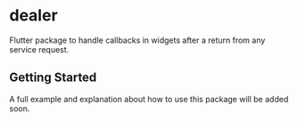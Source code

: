 # dealer

Flutter package to handle callbacks in widgets after a return from any service request.

## Getting Started

A full example and explanation about how to use this package will be added soon.
